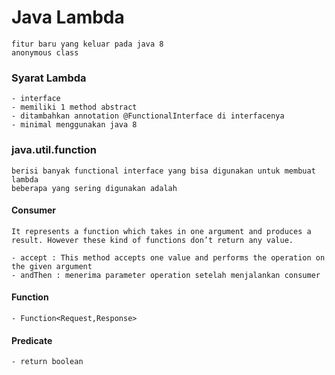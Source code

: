 

# Java Lambda
    fitur baru yang keluar pada java 8
    anonymous class

### Syarat Lambda
    - interface
    - memiliki 1 method abstract
    - ditambahkan annotation @FunctionalInterface di interfacenya
    - minimal menggunakan java 8


### java.util.function
    berisi banyak functional interface yang bisa digunakan untuk membuat lambda
    beberapa yang sering digunakan adalah
#### Consumer
    It represents a function which takes in one argument and produces a result. However these kind of functions don’t return any value.
    
    - accept : This method accepts one value and performs the operation on the given argument
    - andThen : menerima parameter operation setelah menjalankan consumer 

#### Function
    - Function<Request,Response>

#### Predicate
    - return boolean

